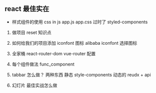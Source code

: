 ## react 最佳实在
- 样式组件的使用 css in js
app.js  app.css  过时了    styled-components


1. 做项目  reset  知识点

2. 如何给我们的项目添加 iconfont 图标
alibaba  iconfont 选择图标

3. 全家桶
   react-router-dom  vue-router 配置

4. 每个组件做法 func_component

5. tabbar 怎么做？
 两种东西  静态 style-components
 动态的  reudx  + api 

 6. 幻灯片  最佳实战怎么做
   
